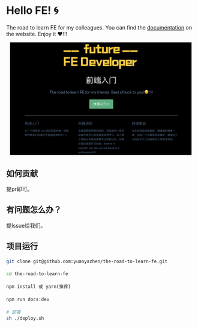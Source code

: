 # Hello FE! :cyclone:

The road to learn FE for my colleagues. You can find the [documentation](https://yuanyazhen.github.io/the-road-to-learn-fe/) on the website. Enjoy it :heart:!!!  

<div align="left" style="margin: 10px;">
  <img src="assets/demo.png" width = "600" alt="图片名称" />
</div> 

## 如何贡献
提pr即可。

## 有问题怎么办？
提Issue给我们。

## 项目运行  
```bash
git clone git@github.com:yuanyazhen/the-road-to-learn-fe.git 

cd the-road-to-learn-fe

npm install 或 yarn(推荐)

npm run docs:dev

# 部署
sh ./deploy.sh
```
